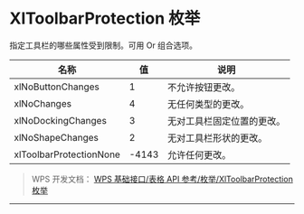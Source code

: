 # XlToolbarProtection 枚举

指定工具栏的哪些属性受到限制。可用 Or 组合选项。

| 名称                    | 值    | 说明                       |
|-------------------------|-------|----------------------------|
| xlNoButtonChanges       | 1     | 不允许按钮更改。           |
| xlNoChanges             | 4     | 无任何类型的更改。         |
| xlNoDockingChanges      | 3     | 无对工具栏固定位置的更改。 |
| xlNoShapeChanges        | 2     | 无对工具栏形状的更改。     |
| xlToolbarProtectionNone | -4143 | 允许任何更改。             |

> WPS 开发文档： [WPS 基础接口/表格 API 参考/枚举/XlToolbarProtection 枚举](https://qn.cache.wpscdn.cn/encs/doc/office_v19/topics/WPS%20%E5%9F%BA%E7%A1%80%E6%8E%A5%E5%8F%A3/%E8%A1%A8%E6%A0%BC%20API%20%E5%8F%82%E8%80%83/%E6%9E%9A%E4%B8%BE/XlToolbarProtection%20%E6%9E%9A%E4%B8%BE.html)

------------------------------------------------------------------------
